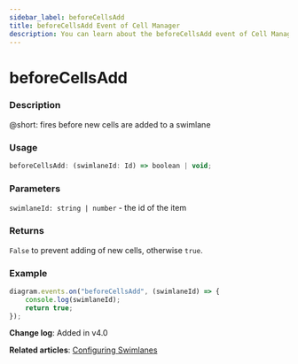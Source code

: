 ```yaml
---
sidebar_label: beforeCellsAdd
title: beforeCellsAdd Event of Cell Manager
description: You can learn about the beforeCellsAdd event of Cell Manager in the documentation of the DHTMLX JavaScript Diagram library. Browse developer guides and API reference, try out code examples and live demos, and download a free 30-day evaluation version of DHTMLX Diagram.
---
```


# beforeCellsAdd

### Description

@short: fires before new cells are added to a swimlane

### Usage

~~~js
beforeCellsAdd: (swimlaneId: Id) => boolean | void;
~~~

### Parameters

`swimlaneId: string | number` - the id of the item

### Returns

`False` to prevent adding of new cells, otherwise `true`.

### Example

~~~js
diagram.events.on("beforeCellsAdd", (swimlaneId) => {
    console.log(swimlaneId);
    return true;
});
~~~

**Change log**: Added in v4.0

**Related articles**: [Configuring Swimlanes](../../../swimlanes/index/)
